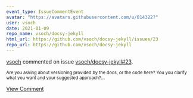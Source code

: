 ```yaml
---
event_type: IssueCommentEvent
avatar: "https://avatars.githubusercontent.com/u/814322?"
user: vsoch
date: 2021-01-09
repo_name: vsoch/docsy-jekyll
html_url: https://github.com/vsoch/docsy-jekyll/issues/23
repo_url: https://github.com/vsoch/docsy-jekyll
---
```


<a href='https://github.com/vsoch' target='_blank'>vsoch</a> commented on issue <a href='https://github.com/vsoch/docsy-jekyll/issues/23' target='_blank'>vsoch/docsy-jekyll#23</a>.

<small>Are you asking about versioning provided by the docs, or the code here? You you clarify what you want and your suggested approach?...</small>

<a href='https://github.com/vsoch/docsy-jekyll/issues/23' target='_blank'>View Comment</a>